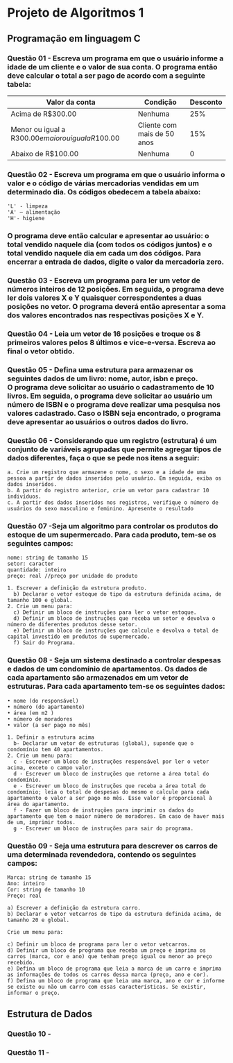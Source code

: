 # Projeto de Algoritmos 1

## Programação em linguagem C


### Questão 01 - Escreva um programa em que o usuário informe a idade de um cliente e o valor de sua conta. O programa então deve calcular o total a ser pago de acordo com a seguinte tabela:

| Valor da conta | Condição	| Desconto |
| -------------- | -------- | -------- |
| Acima de R$300.00 |	Nenhuma	| 25% |
| Menor ou igual a R$300.00 e maior ou igual a R$100.00 | Cliente com mais de 50 anos | 15% |
| Abaixo de R$100.00 | Nenhuma	| 0 |

### Questão 02 - Escreva um programa em que o usuário informa o valor e o código de várias mercadorias vendidas em um determinado dia. Os códigos obedecem a tabela abaixo:

    'L' - limpeza
    'A' – alimentação
    'H'- higiene
    
### O programa deve então calcular e apresentar ao usuário: o total vendido naquele dia (com todos os códigos juntos) e o total vendido naquele dia em cada um dos códigos. Para encerrar a entrada de dados, digite o valor da mercadoria zero.


### Questão 03 - Escreva um programa para ler um vetor de números inteiros de 12 posições. Em seguida, o programa deve ler dois valores X e Y quaisquer correspondentes a duas posições no vetor. O programa deverá então apresentar a soma dos valores encontrados nas respectivas posições X e Y.

### Questão 04 - Leia um vetor de 16 posições e troque os 8 primeiros valores pelos 8 últimos e vice-e-versa. Escreva ao final o vetor obtido.

### Questão 05 - Defina uma estrutura para armazenar os seguintes dados de um livro: nome, autor, isbn e preço. O programa deve solicitar ao usuário o cadastramento de 10 livros. Em seguida, o programa deve solicitar ao usuário um número de ISBN e o programa deve realizar uma pesquisa nos valores cadastrado. Caso o ISBN seja encontrado, o programa deve apresentar ao usuários o outros dados do livro.

### Questão 06 - Considerando que um registro (estrutura) é um conjunto de variáveis agrupadas que permite agregar tipos de dados diferentes, faça o que se pede nos itens a seguir:

    a. Crie um registro que armazene o nome, o sexo e a idade de uma pessoa a partir de dados inseridos pelo usuário. Em seguida, exiba os dados inseridos.
    b. A partir do registro anterior, crie um vetor para cadastrar 10 indivíduos. 
    c. A partir dos dados inseridos nos registros, verifique o número de usuários do sexo masculino e feminino. Apresente o resultado

### Questão 07 -Seja um algoritmo para controlar os produtos do estoque de um supermercado. Para cada produto, tem-se os seguintes campos:
    nome: string de tamanho 15 
    setor: caracter 
    quantidade: inteiro 
    preço: real //preço por unidade do produto
    
    1. Escrever a definição da estrutura produto. 
      b) Declarar o vetor estoque do tipo da estrutura definida acima, de tamanho 100 e global.
    2. Crie um menu para:
      c) Definir um bloco de instruções para ler o vetor estoque. 
      d) Definir um bloco de instruções que receba um setor e devolva o número de diferentes produtos desse setor. 
      e) Definir um bloco de instruções que calcule e devolva o total de capital investido em produtos do supermercado. 
      f) Sair do Programa.

### Questão 08 - Seja um sistema destinado a controlar despesas e dados de um condomínio de apartamentos. Os dados de cada apartamento são armazenados em um vetor de estruturas. Para cada apartamento tem-se os seguintes dados:
    • nome (do responsável)
    • número (do apartamento)
    • área (em m2 )
    • número de moradores
    • valor (a ser pago no mês)
    
    1. Definir a estrutura acima 
      b- Declarar um vetor de estruturas (global), suponde que o condomínio tem 40 apartamentos.
    2. Crie um menu para:
      c - Escrever um bloco de instruções responsável por ler o vetor acima, exceto o campo valor. 
      d - Escrever um bloco de instruções que retorne a área total do condomínio. 
      e - Escrever um bloco de instruções que receba a área total do condomínio; leia o total de despesas do mesmo e calcule para cada apartamento o valor a ser pago no mês. Esse valor é proporcional à área do apartamento. 
      f - Fazer um bloco de instruções para imprimir os dados do apartamento que tem o maior número de moradores. Em caso de haver mais de um, imprimir todos. 
      g - Escrever um bloco de instruções para sair do programa.

### Questão 09 - Seja uma estrutura para descrever os carros de uma determinada revendedora, contendo os seguintes campos:
    Marca: string de tamanho 15
    Ano: inteiro
    Cor: string de tamanho 10
    Preço: real

    a) Escrever a definição da estrutura carro.
    b) Declarar o vetor vetcarros do tipo da estrutura definida acima, de tamanho 20 e global.

    Crie um menu para:
    
    c) Definir um bloco de programa para ler o vetor vetcarros.
    d) Definir um bloco de programa que receba um preço e imprima os carros (marca, cor e ano) que tenham preço igual ou menor ao preço recebido.
    e) Defina um bloco de programa que leia a marca de um carro e imprima as informações de todos os carros dessa marca (preço, ano e cor).
    f) Defina um bloco de programa que leia uma marca, ano e cor e informe se existe ou não um carro com essas características. Se existir, informar o preço.


## Estrutura de Dados


### Questão 10 -

### Questão 11 -
